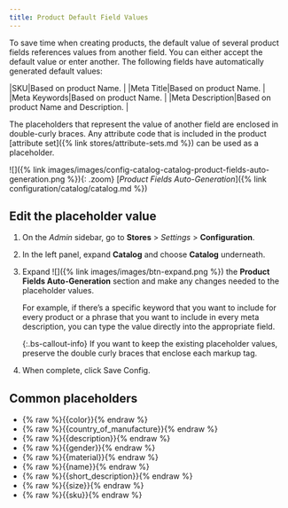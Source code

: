 ```yaml
---
title: Product Default Field Values
---
```


To save time when creating products, the default value of several product fields references values from another field. You can either accept the default value or enter another. The following fields have automatically generated default values:

|SKU|Based on product Name. |
|Meta Title|Based on product Name. |
|Meta Keywords|Based on product Name. |
|Meta Description|Based on product Name and Description. |

The placeholders that represent the value of another field are enclosed in double-curly braces. Any attribute code that is included in the product [attribute set]({% link stores/attribute-sets.md %}) can be used as a placeholder.

![]({% link images/images/config-catalog-catalog-product-fields-auto-generation.png %}){: .zoom}
[_Product Fields Auto-Generation_]({% link configuration/catalog/catalog.md %})

## Edit the placeholder value

1. On the _Admin_ sidebar, go to **Stores** > _Settings_ > **Configuration**.

1. In the left panel, expand **Catalog** and choose **Catalog** underneath.

1. Expand ![]({% link images/images/btn-expand.png %}) the **Product Fields Auto-Generation** section and make any changes needed to the placeholder values.

   For example, if there’s a specific keyword that you want to include for every product or a phrase that you want to include in every meta description, you can type the value directly into the appropriate field.

   {:.bs-callout-info}
   If you want to keep the existing placeholder values, preserve the double curly braces that enclose each markup tag.

1. When complete, click <span class="btn">Save Config</span>.

## Common placeholders

- {% raw %}{{color}}{% endraw %}
- {% raw %}{{country_of_manufacture}}{% endraw %}
- {% raw %}{{description}}{% endraw %}
- {% raw %}{{gender}}{% endraw %}
- {% raw %}{{material}}{% endraw %}
- {% raw %}{{name}}{% endraw %}
- {% raw %}{{short_description}}{% endraw %}
- {% raw %}{{size}}{% endraw %}
- {% raw %}{{sku}}{% endraw %}

